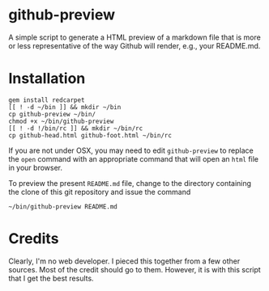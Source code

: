 # github-preview

A simple script to generate a HTML preview of a markdown file that is more or
less representative of the way Github will render, e.g., your README.md.

# Installation

    gem install redcarpet
    [[ ! -d ~/bin ]] && mkdir ~/bin
    cp github-preview ~/bin/
    chmod +x ~/bin/github-preview
    [[ ! -d !/bin/rc ]] && mkdir ~/bin/rc
    cp github-head.html github-foot.html ~/bin/rc

If you are not under OSX, you may need to edit `github-preview` to replace the
`open` command with an appropriate command that will open an `html` file in
your browser.

To preview the present `README.md` file, change to the directory containing the
clone of this git repository and issue the command

    ~/bin/github-preview README.md

# Credits

Clearly, I'm no web developer. I pieced this together from a few other sources.
Most of the credit should go to them. However, it is with this script that I
get the best results.
